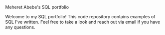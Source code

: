 Meheret Abebe's SQL portfolio

Welcome to my SQL portfolio! This code repository contains examples of SQL I've written. Feel free to take a look and reach out via email if you have any questions.
